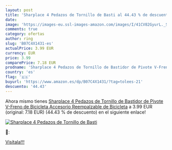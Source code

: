 ```yaml
---
layout: post
title: 'Sharplace 4 Pedazos de Tornillo de Basti al 44.43 % de descuento'
date: 
image: 'https://images-eu.ssl-images-amazon.com/images/I/41CV82GyurL._SL200_.jpg'
comments: true
category: ofertas
author: ring
slug: 'B07C4X1431-es'
actualPrice: 3.99 EUR
currency: EUR
price: 3.99
comparePrice: 7.18 EUR
prodname: 'Sharplace 4 Pedazos de Tornillo de Bastidor de Pivote V-Freno de Bicicleta Accesorio Reempalzable de Bicicleta'
country: 'es'
flag: '🇪🇸'
buyurl: 'https://www.amazon.es/dp/B07C4X1431/?tag=tolees-21'
descuento: '44.43'
---
```


Ahora mismo tienes [Sharplace 4 Pedazos de Tornillo de Bastidor de Pivote V-Freno de Bicicleta Accesorio Reempalzable de Bicicleta](https://www.amazon.es/dp/B07C4X1431/?tag=tolees-21) a 3.99 EUR (original: 7.18 EUR) (44.43 %  de descuento) en el siguiente enlace!

[![Sharplace 4 Pedazos de Tornillo de Basti](https://images-eu.ssl-images-amazon.com/images/I/41CV82GyurL._SL200_.jpg)](https://www.amazon.es/dp/B07C4X1431/?tag=tolees-21)

🔎:


[Visítala!!!](https://www.amazon.es/dp/B07C4X1431/?tag=tolees-21)

